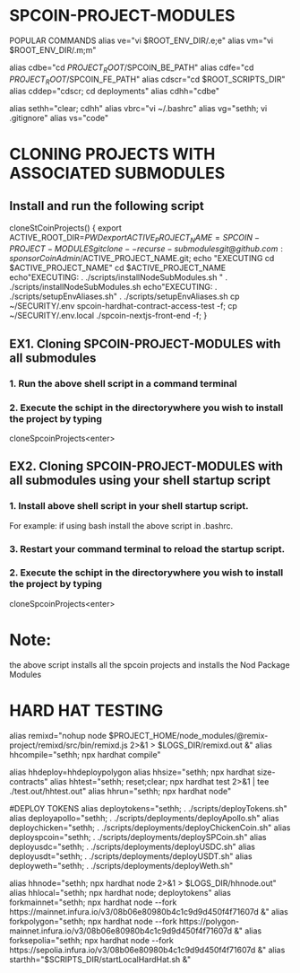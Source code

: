 # SPCOIN-PROJECT-MODULES

POPULAR COMMANDS
alias ve="vi $ROOT_ENV_DIR/.e;e"
alias vm="vi $ROOT_ENV_DIR/.m;m"

alias cdbe="cd $PROJECT_ROOT/$SPCOIN_BE_PATH"
alias cdfe="cd $PROJECT_ROOT/$SPCOIN_FE_PATH"
alias cdscr="cd $ROOT_SCRIPTS_DIR"
alias cddep="cdscr; cd deployments"
alias cdhh="cdbe"

alias sethh="clear; cdhh"
alias vbrc="vi ~/.bashrc"
alias vg="sethh; vi .gitignore"
alias vs="code"

# CLONING PROJECTS WITH ASSOCIATED SUBMODULES

## Install and run the following script
cloneStCoinProjects() {
    export ACTIVE_ROOT_DIR=$PWD
    export ACTIVE_PROJECT_NAME=SPCOIN-PROJECT-MODULES
    git clone --recurse-submodules git@github.com:sponsorCoinAdmin/$ACTIVE_PROJECT_NAME.git;
    echo "EXECUTING cd $ACTIVE_PROJECT_NAME"
    cd $ACTIVE_PROJECT_NAME
    echo"EXECUTING: . ./scripts/installNodeSubModules.sh "
    . ./scripts/installNodeSubModules.sh
    echo"EXECUTING: . ./scripts/setupEnvAliases.sh"
    . ./scripts/setupEnvAliases.sh
    cp ~/SECURITY/.env spcoin-hardhat-contract-access-test -f;
    cp ~/SECURITY/.env.local ./spcoin-nextjs-front-end -f;
}

## EX1. Cloning SPCOIN-PROJECT-MODULES with all submodules
### 1. Run the above shell script in a command terminal
### 2. Execute the schipt in the directorywhere you wish to install the project by typing
cloneSpcoinProjects\<enter>

## EX2. Cloning SPCOIN-PROJECT-MODULES with all submodules using your shell startup script
### 1. Install above shell script in your shell startup script.
For example: if using bash install the above script in .bashrc.
### 3. Restart your command terminal to reload the startup script.
### 2. Execute the schipt in the directorywhere you wish to install the project by typing
cloneSpcoinProjects\<enter>

# Note:
the above script installs all the spcoin projects and installs the Nod Package Modules

# HARD HAT TESTING
alias remixd="nohup node $PROJECT_HOME/node_modules/@remix-project/remixd/src/bin/remixd.js 2>&1 > $LOGS_DIR/remixd.out &"
alias hhcompile="sethh; npx hardhat compile"

alias hhdeploy=hhdeploypolygon
alias hhsize="sethh; npx hardhat size-contracts"
alias hhtest="sethh; reset;clear; npx hardhat test 2>&1 | tee ./test.out/hhtest.out"
alias hhrun="sethh;  npx hardhat node"

#DEPLOY TOKENS
alias deploytokens="sethh; . ./scripts/deployTokens.sh"
alias deployapollo="sethh; . ./scripts/deployments/deployApollo.sh"
alias deploychicken="sethh; . ./scripts/deployments/deployChickenCoin.sh"
alias deployspcoin="sethh; . ./scripts/deployments/deploySPCoin.sh"
alias deployusdc="sethh; . ./scripts/deployments/deployUSDC.sh"
alias deployusdt="sethh; . ./scripts/deployments/deployUSDT.sh"
alias deployweth="sethh; . ./scripts/deployments/deployWeth.sh"

alias hhnode="sethh; npx hardhat node  2>&1 > $LOGS_DIR/hhnode.out"
alias hhlocal="sethh; npx hardhat node; deploytokens"
alias forkmainnet="sethh; npx hardhat node --fork https://mainnet.infura.io/v3/08b06e80980b4c1c9d9d450f4f71607d &"
alias forkpolygon="sethh; npx hardhat node --fork https://polygon-mainnet.infura.io/v3/08b06e80980b4c1c9d9d450f4f71607d &"
alias forksepolia="sethh; npx hardhat node --fork https://sepolia.infura.io/v3/08b06e80980b4c1c9d9d450f4f71607d &"
alias starthh="$SCRIPTS_DIR/startLocalHardHat.sh &"
